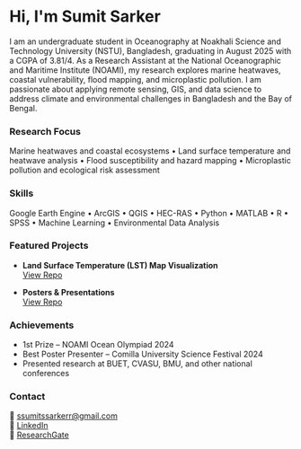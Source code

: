 # Hi, I'm Sumit Sarker  

I am an undergraduate student in Oceanography at Noakhali Science and Technology University (NSTU), Bangladesh, graduating in August 2025 with a CGPA of 3.81/4. As a Research Assistant at the National Oceanographic and Maritime Institute (NOAMI), my research explores marine heatwaves, coastal vulnerability, flood mapping, and microplastic pollution. I am passionate about applying remote sensing, GIS, and data science to address climate and environmental challenges in Bangladesh and the Bay of Bengal.  

### Research Focus  
Marine heatwaves and coastal ecosystems • Land surface temperature and heatwave analysis • Flood susceptibility and hazard mapping • Microplastic pollution and ecological risk assessment  

### Skills  
Google Earth Engine • ArcGIS • QGIS • HEC-RAS • Python • MATLAB • R • SPSS • Machine Learning • Environmental Data Analysis  

### Featured Projects  
- **Land Surface Temperature (LST) Map Visualization**  
  [View Repo](https://github.com/ssumitssarkerr/Land-Surface-Temperature-Map-Visualization)  

- **Posters & Presentations**  
  [View Repo](https://github.com/ssumitssarkerr/Posters-and-Presentations)  

### Achievements  
- 1st Prize – NOAMI Ocean Olympiad 2024  
- Best Poster Presenter – Comilla University Science Festival 2024  
- Presented research at BUET, CVASU, BMU, and other national conferences  

### Contact  
📧 [ssumitssarkerr@gmail.com](mailto:ssumitssarkerr@gmail.com)  
🔗 [LinkedIn](https://www.linkedin.com/in/sumitsarker/)  
🔗 [ResearchGate](https://www.researchgate.net/profile/Sumit-Sarker)  
